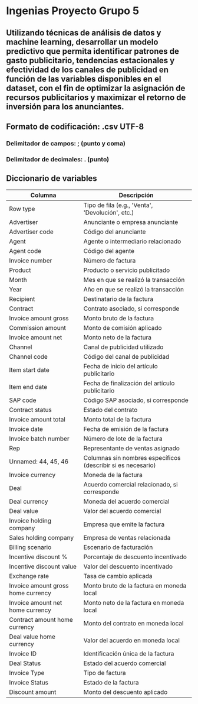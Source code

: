 # Ingenias Proyecto Grupo 5

## Utilizando técnicas de análisis de datos y machine learning, desarrollar un modelo predictivo que permita identificar patrones de gasto publicitario, tendencias estacionales y efectividad de los canales de publicidad en función de las variables disponibles en el dataset, con el fin de optimizar la asignación de recursos publicitarios y maximizar el retorno de inversión para los anunciantes.

## Formato de codificación: .csv UTF-8

### Delimitador de campos: ; (punto y coma)
### Delimitador de decimales: . (punto)

## Diccionario de variables
| Columna                          | Descripción                                         |
|----------------------------------|-----------------------------------------------------|
| Row type                         | Tipo de fila (e.g., 'Venta', 'Devolución', etc.)    |
| Advertiser                       | Anunciante o empresa anunciante                     |
| Advertiser code                  | Código del anunciante                               |
| Agent                            | Agente o intermediario relacionado                 |
| Agent code                       | Código del agente                                   |
| Invoice number                   | Número de factura                                   |
| Product                          | Producto o servicio publicitado                     |
| Month                            | Mes en que se realizó la transacción               |
| Year                             | Año en que se realizó la transacción               |
| Recipient                        | Destinatario de la factura                          |
| Contract                         | Contrato asociado, si corresponde                   |
| Invoice amount gross             | Monto bruto de la factura                           |
| Commission amount                | Monto de comisión aplicado                          |
| Invoice amount net               | Monto neto de la factura                            |
| Channel                          | Canal de publicidad utilizado                      |
| Channel code                     | Código del canal de publicidad                      |
| Item start date                  | Fecha de inicio del artículo publicitario            |
| Item end date                    | Fecha de finalización del artículo publicitario      |
| SAP code                         | Código SAP asociado, si corresponde                 |
| Contract status                  | Estado del contrato                                 |
| Invoice amount total             | Monto total de la factura                           |
| Invoice date                     | Fecha de emisión de la factura                      |
| Invoice batch number             | Número de lote de la factura                        |
| Rep                              | Representante de ventas asignado                    |
| Unnamed: 44, 45, 46              | Columnas sin nombres específicos (describir si es necesario) |
| Invoice currency                 | Moneda de la factura                                |
| Deal                             | Acuerdo comercial relacionado, si corresponde       |
| Deal currency                    | Moneda del acuerdo comercial                        |
| Deal value                       | Valor del acuerdo comercial                         |
| Invoice holding company          | Empresa que emite la factura                        |
| Sales holding company            | Empresa de ventas relacionada                        |
| Billing scenario                 | Escenario de facturación                            |
| Incentive discount %             | Porcentaje de descuento incentivado                 |
| Incentive discount value         | Valor del descuento incentivado                     |
| Exchange rate                    | Tasa de cambio aplicada                             |
| Invoice amount gross home currency| Monto bruto de la factura en moneda local           |
| Invoice amount net home currency | Monto neto de la factura en moneda local            |
| Contract amount home currency    | Monto del contrato en moneda local                  |
| Deal value home currency         | Valor del acuerdo en moneda local                   |
| Invoice ID                       | Identificación única de la factura                  |
| Deal Status                      | Estado del acuerdo comercial                        |
| Invoice Type                     | Tipo de factura                                     |
| Invoice Status                   | Estado de la factura                                |
| Discount amount                  | Monto del descuento aplicado                        |
